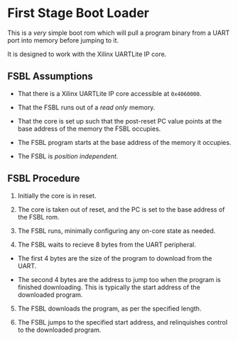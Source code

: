 
# First Stage Boot Loader

This is a *very* simple boot rom which will pull a program binary
from a UART port into memory before jumping to it.

It is designed to work with the Xilinx UARTLite IP core.

## FSBL Assumptions

- That there is a Xilinx UARTLite IP core accessible at
  `0x4060000`.

- That the FSBL runs out of a *read only* memory.

- That the core is set up such that the post-reset PC value points
  at the base address of the memory the FSBL occupies.

- The FSBL program starts at the base address of the memory it
  occupies.

- The FSBL is *position independent*.

## FSBL Procedure

1. Initially the core is in reset.

2. The core is taken out of reset, and the PC is set to the
   base address of the FSBL rom.

3. The FSBL runs, minimally configuring any on-core state as needed.

4. The FSBL waits to recieve 8 bytes from the UART peripheral.

  - The first 4 bytes are the size of the program to download from the
    UART.

  - The second 4 bytes are the address to jump too when the program is
    finished downloading. This is typically the start address of the
    downloaded program.

5. The FSBL downloads the program, as per the specified length.

6. The FSBL jumps to the specified start address, and relinquishes
   control to the downloaded program.
